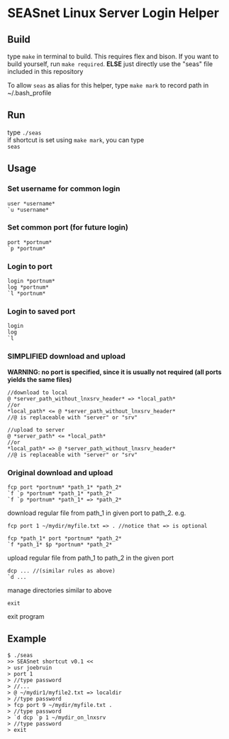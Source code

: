 # SEASnet Linux Server Login Helper

## Build
type `make` in terminal to build.
This requires flex and bison. If you want to build yourself, run `make required`. __ELSE__ just directly use the "seas" file included in this repository

To allow `seas` as alias for this helper, type `make mark` to record path in ~/.bash_profile

## Run
type
`./seas`  
if shortcut is set using `make mark`, you can type  
`seas`

## Usage

### Set username for common login
```
user *username*
`u *username*
```

### Set common port (for future login)
```
port *portnum*
`p *portnum*
```

### Login to port
```
login *portnum*
log *portnum*
`l *portnum*
```

### Login to saved port
```
login
log
`l
```

### SIMPLIFIED download and upload
__WARNING: no port is specified, since it is usually not required (all ports yields the same files)__
```
//download to local
@ *server_path_without_lnxsrv_header* => *local_path*
//or
*local_path* <= @ *server_path_without_lnxsrv_header*
//@ is replaceable with "server" or "srv"

//upload to server
@ *server_path* <= *local_path*
//or
*local_path* => @ *server_path_without_lnxsrv_header*
//@ is replaceable with "server" or "srv"

```


### Original download and upload
```
fcp port *portnum* *path_1* *path_2*
`f `p *portnum* *path_1* *path_2*
`f `p *portnum* *path_1* => *path_2*
```
download regular file from path_1 in given port to path_2. e.g.
```
fcp port 1 ~/mydir/myfile.txt => . //notice that => is optional
```

```
fcp *path_1* port *portnum* *path_2*
`f *path_1* $p *portnum* *path_2*
```
upload regular file from path_1 to path_2 in the given port

```
dcp ... //(similar rules as above)
`d ...
```
manage directories similar to above

```
exit
```
exit program

## Example
```
$ ./seas
>> SEASnet shortcut v0.1 <<
> usr joebruin
> port 1
> //type password
> //...
> @ ~/mydir1/myfile2.txt => localdir
> //type password
> fcp port 9 ~/mydir/myfile.txt .
> //type password
> `d dcp `p 1 ~/mydir_on_lnxsrv
> //type password
> exit
```
